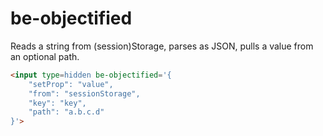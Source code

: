 # be-objectified

Reads a string from (session)Storage, parses as JSON, pulls a value from an optional path.

```html
<input type=hidden be-objectified='{
    "setProp": "value",
    "from": "sessionStorage",
    "key": "key",
    "path": "a.b.c.d"
}'>
```